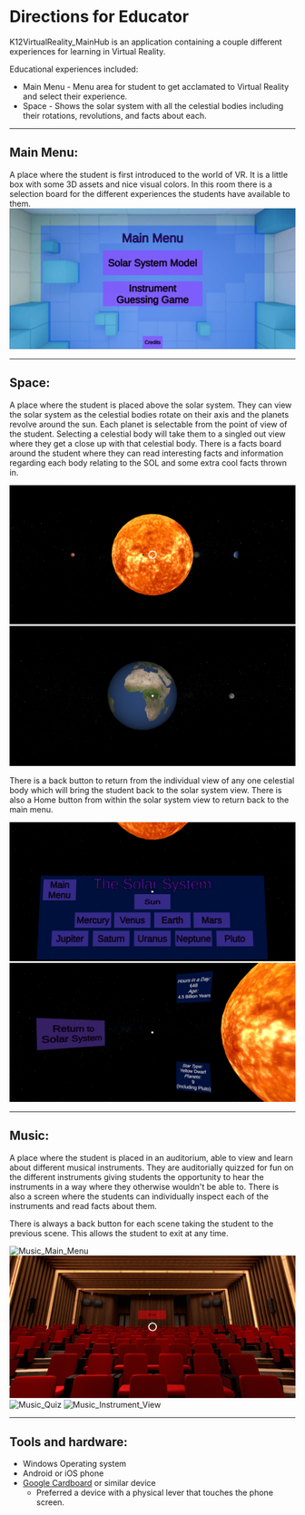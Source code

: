# Directions for Educator

K12VirtualReality_MainHub is an application containing a couple different experiences for learning in Virtual Reality.

Educational experiences included:
- Main Menu - Menu area for student to get acclamated to Virtual Reality and select their experience.
- Space - Shows the solar system with all the celestial bodies including their rotations, revolutions, and facts about each.

---
## Main Menu:

A place where the student is first introduced to the world of VR. It is a little box with some 3D assets and nice visual colors. In this room there is a selection board for the different experiences the students have available to them.
![Main_Menu](Screenshots/Main_Menu.png "Main Menu")

--- 

## Space:
A place where the student is placed above the solar system. They can view the solar system as the celestial bodies rotate on their axis and the planets revolve around the sun. Each planet is selectable from the point of view of the student. Selecting a celestial body will take them to a singled out view where they get a close up with that celestial body. There is a facts board around the student where they can read interesting facts and information regarding each body relating to the SOL and some extra cool facts thrown in.

![Space](Screenshots/Space.png "Space Scene")
![Earth](Screenshots/Earth.png "Individual Planet Earth")


There is a back button to return from the individual view of any one celestial body which will bring the student back to the solar system view. There is also a Home button from within the solar system view to return back to the main menu.

![Main_Menu_Button](Screenshots/Main_Menu_Button.png "Main Menu Button")
![Return_To_Solar_System_Button](Screenshots/Return_Button.png "Return To Solar System")

---
## Music:
A place where the student is placed in an auditorium, able to view and learn about different musical instruments. They are auditorially quizzed for fun on the different instruments giving students the opportunity to hear the instruments in a way where they otherwise wouldn't be able to. There is also a screen where the students can individually inspect each of the instruments and read facts about them.

There is always a back button for each scene taking the student to the previous scene. This allows the student to exit at any time.

![Music_Main_Menu](Screenshots/Music_Main_Menu.png "Main menu for music")
![Music_Auditorium](Screenshots/Music_Auditorium.png "Auditorium")
![Music_Quiz](Screenshots/Music_Quiz.png "Quiz view")
![Music_Instrument_View](Screenshots/Music_Instrument_View.png "Instrument view")

---

## Tools and hardware:
- Windows Operating system
- Android or iOS phone
- [Google Cardboard](https://arvr.google.com/cardboard/get-cardboard/) or similar device
    - Preferred a device with a physical lever that touches the phone screen.
